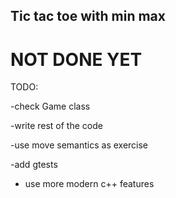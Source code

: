## Tic tac toe with min max

# NOT DONE YET 

TODO:

-check Game class

-write rest of the code

-use move semantics as exercise

-add gtests

- use more modern c++ features

